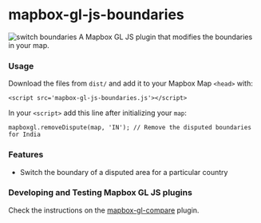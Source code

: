 # mapbox-gl-js-boundaries
![switch boundaries](https://cloud.githubusercontent.com/assets/126868/15373632/3214b158-1d64-11e6-858b-e005c6f44235.gif)
A Mapbox GL JS plugin that modifies the boundaries in your map.


### Usage
Download the files from `dist/` and add it to your Mapbox Map `<head>` with:

```
<script src='mapbox-gl-js-boundaries.js'></script>
```

In your `<script>` add this line after initializing your `map`:
```
mapboxgl.removeDispute(map, 'IN'); // Remove the disputed boundaries for India
```

### Features
- Switch the boundary of a disputed area for a particular country

### Developing and Testing Mapbox GL JS plugins

Check the instructions on the [mapbox-gl-compare](https://github.com/mapbox/mapbox-gl-compare) plugin.
